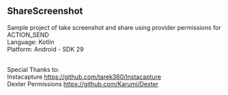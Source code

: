 ## ShareScreenshot
Sample project of take screenshot and share using provider permissions for ACTION_SEND<br>
Language: Kotlin<br>
Platform: Android - SDK 29<br><br>

Special Thanks to:<br>
Instacapture https://github.com/tarek360/Instacapture<br>
Dexter Permissions https://github.com/Karumi/Dexter
